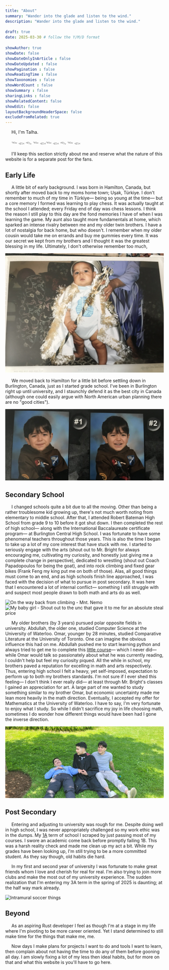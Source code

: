 ```yaml
---
title: "About"
summary: "Wander into the glade and listen to the wind."
description: "Wander into the glade and listen to the wind."

draft: true
date: 2025-03-30 # follow the Y/M/D format 

showAuthor: true 
showDate: false
showDateOnlyInArticle : false
showDateUpdated : false
showPagination : false
showReadingTime : false
showTaxonomies : false 
showWordCount : false
showSummary : false
sharingLinks : false
showRelatedContent: false
showEdit: false
layoutBackgroundHeaderSpace: false
excludeFromRelated: true
---
```


&nbsp;&nbsp;&nbsp;&nbsp; Hi, I'm Talha.

&nbsp;&nbsp;&nbsp;&nbsp; 𓆝 𓆟 𓆞 𓆝 𓆟𓆝 𓆟 𓆞 𓆝 𓆟

&nbsp;&nbsp;&nbsp;&nbsp; I'll keep this section strictly about me and reserve what the nature of this website is for a separate post for the fans.

## Early Life

&nbsp;&nbsp;&nbsp;&nbsp; A little bit of early background. I was born in Hamilton, Canada, but shortly after moved back to my moms home town; Uşak, Türkiye. I don't remember to much of my time in Türkiye— being so young at the time— but a core memory I formed was learning to play chess. It was actually taught at the school I attended; every Friday end of day was chess lessons. I think the reason I still play to this day are the fond memories I have of when I was learning the game. My aunt also taught more fundamentals at home, which sparked an intense rivalry between me and my older twin brothers. I have a lot of nostalgia for back home, but who doesn't. I remember when my older cousin would take me on errands and buy me gummies every time. It was our secret we kept from my brothers and I thought it was the greatest blessing in my life. Ultimately, I don't otherwise remember too much,

![](img/tur.jpg "A young king in the motherland")

&nbsp;&nbsp;&nbsp;&nbsp; We moved back to Hamilton for a little bit before settling down in Burlington, Canada, just as I started grade school. I've been in Burlington right up until university, and I staunchly defend it as the best city in Canada \(although one could easily argue with North American urban planning there are no "good cities"\).

![](img/sk.jpg "Me at Templemead Elementary School")

## Secondary School

&nbsp;&nbsp;&nbsp;&nbsp; I changed schools quite a bit due to all the moving. Other than being a rather troublesome kid growing up, there's not much worth noting from elementary to middle school. After that, I attended Robert Bateman High School from grade 9 to 10 before it got shut down. I then completed the rest of high school— along with the International Baccalaureate certificate program— at Burlington Central High School. I was fortunate to have some phenomenal teachers throughout those years. This is also the time I began to take up a lot of my core interest that have stuck with me. I started to seriously engage with the arts \(shout out to Mr. Bright for always encouraging me, cultivating my curiosity, and honestly just giving me a complete change in perspective\), dedicated to wrestling \(shout out Coach Papadopoulos for being the goat\), and into rock climbing and fixed gear bikes \(Frank Feng my king put me on both of those\). Alas, all good things must come to an end, and as high schools finish line approached, I was faced with the decision of what to pursue in post secondary. It was here that I encountered a lot of internal conflict— something I still struggle with and suspect most people drawn to both math and arts do as well.

![](img/climb.jpg "On the way back from climbing - Mnt. Nemo")
![](img/bike.jpg "My baby girl - Shout out to the unc that gave it to me for an absolute steal price")

&nbsp;&nbsp;&nbsp;&nbsp; My older brothers \(by 3 years\) pursued polar opposite fields in university. Abdullah, the older one, studied Computer Science at the University of Waterloo. Omar, younger by 28 minutes, studied Comparative Literature at the University of Toronto. One can imagine the obvious influence this had on me. Abdullah pushed me to start learning python and always tried to get me to complete this [little course](https://cscircles.cemc.uwaterloo.ca/)— which I never did— while Omar would talk so passionately about what he was currently reading, I couldn't help but feel my curiosity piqued. All the while in school, my brothers paved a reputation for excelling in math and arts respectively. Thus, entering high school I felt a heavy, yet self-imposed, expectation to perform up to both my brothers standards. I'm not sure if I ever shed this feeling— I don't think I ever really did— at least through Mr. Bright's classes I gained an appreciation for art. A large part of me wanted to study something similar to my brother Omar, but economic uncertainty made me lean more heavily in the math direction. Eventually, I accepted my offer for Mathematics at the University of Waterloo. I have to say, I'm very fortunate to enjoy what I study. So while I didn't sacrifice my joy in life choosing math, sometimes I do wonder how different things would have been had I gone the inverse direction.

![](img/brothers.jpg "The three stooges - Omar (left) Abdullah (middle) Me (right)")

## Post Secondary

&nbsp;&nbsp;&nbsp;&nbsp; Entering and adjusting to university was rough for me. Despite doing well in high school, I was never appropriately challenged so my work ethic was in the dumps. My [1A](https://uwaterloo.ca/future-students/welcome/campus-lingo) term of school I scraped by just passing most of my courses. I swore an academic come back before promptly failing 1B. This was a harsh reality check and made me clean up my act a bit. While my grades have been looking up, I'm still trying to be a more committed student. As they say though, old habits die hard.

&nbsp;&nbsp;&nbsp;&nbsp; In my first and second year of university I was fortunate to make great friends whom I love and cherish for real for real. I'm also trying to join more clubs and make the most out of my university experience. The sudden realization that I'm entering my 3A term in the spring of 2025 is daunting; at the half way mark already.

![](img/soccer.jpg "Intramural soccer things")

## Beyond

&nbsp;&nbsp;&nbsp;&nbsp; As an aspiring Rust developer I feel as though I'm at a stage in my life where I'm pivoting to be more career oriented. Yet I stand determined to still make time for the things that make me, me.

&nbsp;&nbsp;&nbsp;&nbsp; Now days I make plans for projects I want to do and tools I want to learn, then complain about not having the time to do any of them before gooning all day. I am slowly fixing a lot of my less then ideal habits, but for more on that and what this website is you'll have to go here.
